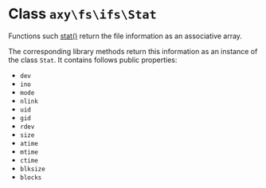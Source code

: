# Class `axy\fs\ifs\Stat`

Functions such [stat()](http://php.net/manual/en/function.stat.php) return the file information as an associative array.

The corresponding library methods return this information as an instance of the class `Stat`.
It contains follows public properties:

* `dev`
* `ino`
* `mode`
* `nlink`
* `uid`
* `gid`
* `rdev`
* `size`
* `atime`
* `mtime`
* `ctime`
* `blksize`
* `blocks`

